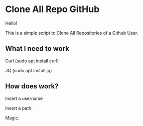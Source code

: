 # Clone All Repo GitHub

Hello!

This is a simple script to Clone All Repositories of a Github User.

## What I need to work

Curl (sudo apt install curl)

JQ (sudo apt install jq)

## How does work?

Insert a username

Insert a path.

Magic.
